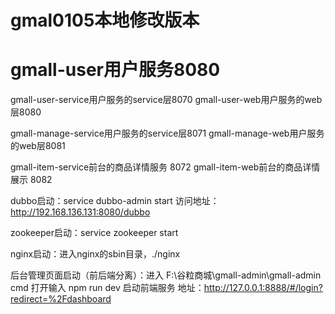 # gmal0105本地修改版本

# gmall-user用户服务8080

gmall-user-service用户服务的service层8070
gmall-user-web用户服务的web层8080

gmall-manage-service用户服务的service层8071
gmall-manage-web用户服务的web层8081

gmall-item-service前台的商品详情服务 8072
gmall-item-web前台的商品详情展示 8082

dubbo启动：service dubbo-admin start
访问地址：http://192.168.136.131:8080/dubbo

zookeeper启动：service zookeeper start

nginx启动：进入nginx的sbin目录，./nginx

后台管理页面启动（前后端分离）：进入 F:\谷粒商城\gmall-admin\gmall-admin cmd 打开输入 npm run dev 
启动前端服务 地址：http://127.0.0.1:8888/#/login?redirect=%2Fdashboard